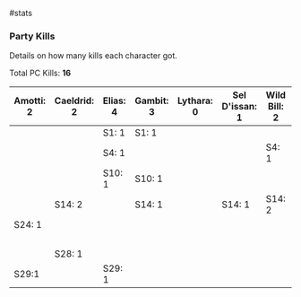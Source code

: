 #stats 
### Party Kills

Details on how many kills each character got.

Total PC Kills:  **16**

| Amotti: 2 | Caeldrid: 2 | Elias: 4 | Gambit: 3 | Lythara: 0 | Sel D'issan: 1 | Wild Bill: 2 | NPCs: 1 | Jeremiah:  1 |
| --------- | ----------- | -------- | --------- | ---------- | -------------- | ------------ | ------- | ------------ |
|           |             | S1: 1    | S1: 1     |            |                |              |         |              |
|           |             | S4: 1    |           |            |                | S4: 1        | S4: 1   |              |
|           |             | S10: 1   | S10: 1    |            |                |              |         |              |
|           | S14: 2      |          | S14: 1    |            | S14: 1         | S14: 2       |         |              |
| S24: 1    |             |          |           |            |                |              |         |              |
|           |             |          |           |            |                |              |         | S27: 1       |
|           | S28: 1      |          |           |            |                |              |         |              |
| S29:1     |             | S29: 1   |           |            |                |              |         |              |
